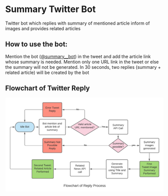 # Summary Twitter Bot
Twitter bot which replies with summary of mentioned article inform of images and provides related articles

##  How to use the bot:
Mention the bot ([@summary__bot](https://twitter.com/summary__bot)) in the tweet and add the article link whose summary is needed. Mention only one URL link in the tweet or else the summary will not be generated. In 30 seconds, two replies (summary + related article) will be created by the bot


## Flowchart of Twitter Reply 
<p align="center">
     <img src="./images/twitter bot flow chart.png" alt="Flowchart of Reply Process">
</p>

